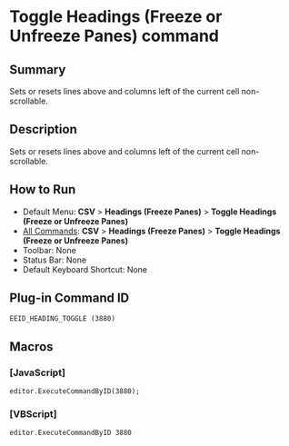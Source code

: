 # Toggle Headings (Freeze or Unfreeze Panes) command

## Summary

Sets or resets lines above and columns left of the current cell non-scrollable.

## Description

Sets or resets lines above and columns left of the current cell non-scrollable.

## How to Run

- Default Menu: **CSV** \> **Headings (Freeze Panes)** \> **Toggle Headings (Freeze or Unfreeze Panes)**
- [All Commands](../tools/all_commands): **CSV** \> **Headings (Freeze Panes)** \> **Toggle Headings (Freeze or Unfreeze Panes)**
- Toolbar: None
- Status Bar: None
- Default Keyboard Shortcut: None

## Plug-in Command ID

```
EEID_HEADING_TOGGLE (3880)```

## Macros

### \[JavaScript\]

```
editor.ExecuteCommandByID(3880);
```

### \[VBScript\]

```
editor.ExecuteCommandByID 3880
```
